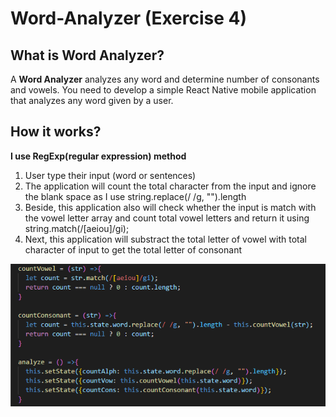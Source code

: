# Word-Analyzer (Exercise 4)
## What is Word Analyzer?
A **Word Analyzer** analyzes any word and determine number of consonants and vowels.
You need to develop a simple React Native mobile application that analyzes any word
given by a user.
## How it works?
**I use RegExp(regular expression) method**
1. User type their input (word or sentences)
2. The application will count the total character from the input and ignore the blank space as I use 
string.replace(/ /g, "").length
4. Beside, this application also will check whether the input is match with the vowel letter array and count total vowel letters and return it using string.match(/[aeiou]/gi);
5. Next, this application will substract the total letter of vowel with total character of input to get the total letter of consonant

![Function](function.PNG)
